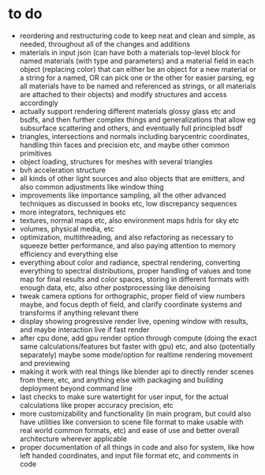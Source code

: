 # to do

- reordering and restructuring code to keep neat and clean and simple, as needed, throughout all of the changes and additions
- materials in input json (can have both a materials top-level block for named materials (with type and parameters) and a material field in each object (replacing color) that can either be an object for a new material or a string for a named, OR can pick one or the other for easier parsing, eg all materials have to be named and referenced as strings, or all materials are attached to their objects) and modify structures and access accordingly
- actually support rendering different materials glossy glass etc and bsdfs, and then further complex things and generalizations that allow eg subsurface scattering and others, and eventually full principled bsdf
- triangles, intersections and normals including barycentric coordinates, handling thin faces and precision etc, and maybe other common primitives
- object loading, structures for meshes with several triangles
- bvh acceleration structure
- all kinds of other light sources and also objects that are emitters, and also common adjustments like window thing
- improvements like importance sampling, all the other advanced techniques as discussed in books etc, low discrepancy sequences
- more integrators, techniques etc
- textures, normal maps etc, also environment maps hdris for sky etc
- volumes, physical media, etc
- optimization, multithreading, and also refactoring as necessary to squeeze better performance, and also paying attention to memory efficiency and everything else
- everything about color and radiance, spectral rendering, converting everything to spectral distributions, proper handling of values and tone map for final results and color spaces, storing in different formats with enough data, etc, also other postprocessing like denoising
- tweak camera options for orthographic, proper field of view numbers maybe, and focus depth of field, and clarify coordinate systems and transforms if anything relevant there
- display showing progressive render live, opening window with results, and maybe interaction live if fast render
- after cpu done, add gpu render option through compute (doing the exact same calculations/features but faster with gpu) etc, and also (potentially separately) maybe some mode/option for realtime rendering movement and previewing
- making it work with real things like blender api to directly render scenes from there, etc, and anything else with packaging and building deployment beyond command line
- last checks to make sure watertight for user input, for the actual calculations like proper accuracy precision, etc
- more customizability and functionality (in main program, but could also have utilities like conversion to scene file format to make usable with real world common formats, etc) and ease of use and better overall architecture wherever applicable
- proper documentation of all things in code and also for system, like how left handed coordinates, and input file format etc, and comments in code

